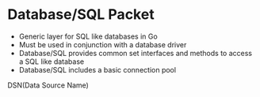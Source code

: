 # Database/SQL Packet

- Generic layer for SQL like databases in Go
- Must be used in conjunction with a database driver
- Database/SQL provides common set interfaces and methods to access a SQL like database
- Database/SQL includes a basic connection pool

DSN(Data Source Name)